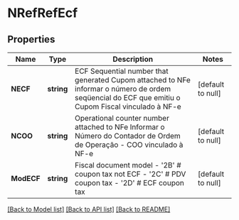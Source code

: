 # NRefRefEcf

## Properties
Name | Type | Description | Notes
------------ | ------------- | ------------- | -------------
**NECF** | **string** | ECF Sequential number that generated Cupom attached to NFe informar o número de ordem seqüencial do ECF que emitiu o Cupom Fiscal vinculado à NF-e  | [default to null]
**NCOO** | **string** | Operational counter number attached to NFe Informar o Número do Contador de Ordem de Operação - COO vinculado à NF-e  | [default to null]
**ModECF** | **string** | Fiscal document model - &#39;2B&#39; # coupon tax not ECF - &#39;2C&#39; # PDV coupon tax - &#39;2D&#39; # ECF coupon tax  | [default to null]

[[Back to Model list]](../README.md#documentation-for-models) [[Back to API list]](../README.md#documentation-for-api-endpoints) [[Back to README]](../README.md)


